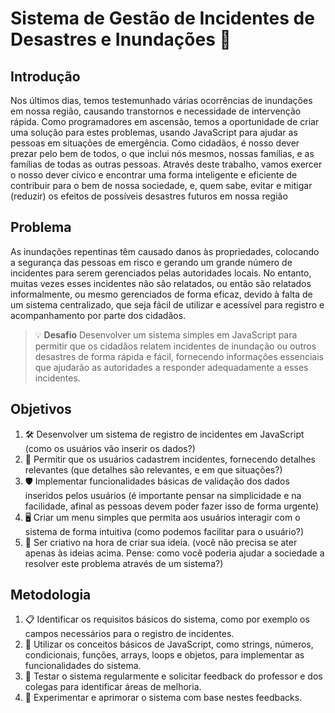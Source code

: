 # Sistema de Gestão de Incidentes de Desastres e Inundações 🚧

## **Introdução**
Nos últimos dias, temos testemunhado várias ocorrências de inundações em nossa região, causando transtornos e necessidade de intervenção rápida. 
Como programadores em ascensão, temos a oportunidade de criar uma solução para estes problemas, usando JavaScript para ajudar as pessoas em situações de emergência.
Como cidadãos, é nosso dever prezar pelo bem de todos, o que inclui nós mesmos, nossas famílias, e as famílias de todas as outras pessoas.
Através deste trabalho, vamos exercer o nosso dever cívico e encontrar uma forma inteligente e eficiente de contribuir para o bem de nossa sociedade, e, quem sabe,
evitar e mitigar (reduzir) os efeitos de possíveis desastres futuros em nossa região

## **Problema**
As inundações repentinas têm causado danos às propriedades, colocando a segurança das pessoas em risco e gerando um grande número de incidentes para serem 
gerenciados pelas autoridades locais. No entanto, muitas vezes esses incidentes não são relatados, ou então são relatados informalmente, ou mesmo gerenciados de forma eficaz, 
devido à falta de um sistema centralizado, que seja fácil de utilizar e acessível para registro e acompanhamento por parte dos cidadãos.

> 💡 **Desafio**
> Desenvolver um sistema simples em JavaScript para permitir que os cidadãos relatem incidentes de inundação ou outros desastres de forma rápida e fácil, fornecendo informações
essenciais que ajudarão as autoridades a responder adequadamente a esses incidentes.

## **Objetivos**
1. 🛠️ Desenvolver um sistema de registro de incidentes em JavaScript (como os usuários vão inserir os dados?)
2. 📝 Permitir que os usuários cadastrem incidentes, fornecendo detalhes relevantes (que detalhes são relevantes, e em que situações?)
3. 🛡️ Implementar funcionalidades básicas de validação dos dados inseridos pelos usuários (é importante pensar na simplicidade e na facilidade, afinal as pessoas devem poder fazer isso de forma urgente)
5. 🖥️ Criar um menu simples que permita aos usuários interagir com o sistema de forma intuitiva (como podemos facilitar para o usuário?)
6. 🤝 Ser criativo na hora de criar sua ideia. (você não precisa se ater apenas às ideias acima. Pense: como você poderia ajudar a sociedade a resolver este problema através de um sistema?)

## **Metodologia**
1. 📋 Identificar os requisitos básicos do sistema, como por exemplo os campos necessários para o registro de incidentes.
2. 🚀 Utilizar os conceitos básicos de JavaScript, como strings, números, condicionais, funções, arrays, loops e objetos, para implementar as funcionalidades do sistema.
3. 🧪 Testar o sistema regularmente e solicitar feedback do professor e dos colegas para identificar áreas de melhoria.
5. 🔄 Experimentar e aprimorar o sistema com base nestes feedbacks.


